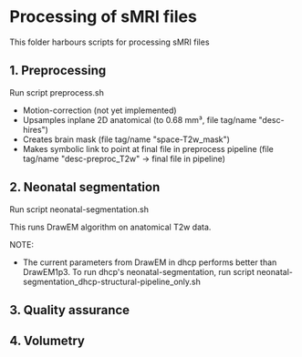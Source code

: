 # Processing of sMRI files

This folder harbours scripts for processing sMRI files

## 1. Preprocessing
Run script preprocess.sh

- Motion-correction (not yet implemented)
- Upsamples inplane 2D anatomical (to 0.68 mm³, file tag/name "desc-hires")
- Creates brain mask (file tag/name "space-T2w_mask")
- Makes symbolic link to point at final file in preprocess pipeline (file tag/name "desc-preproc_T2w" -> final file in pipeline)

## 2. Neonatal segmentation
Run script neonatal-segmentation.sh

This runs DrawEM algorithm on anatomical T2w data.

NOTE: 
- The current parameters from DrawEM in dhcp performs better than DrawEM1p3. To run dhcp's neonatal-segmentation, run script neonatal-segmentation_dhcp-structural-pipeline_only.sh

## 3. Quality assurance




## 4. Volumetry
